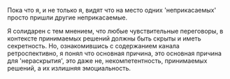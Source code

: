 Пока что я, и не только я, видят что на место одних 'неприкасаемых' просто пришли другие неприкасаемые.

Я солидарен с тем мнением, что любые чувствительные переговоры, в контексте принимаемых решений должны быть скрыты и иметь секретность.
Но, ознакомившись с содержанием канала ретроспективно, я понял что основная причина, это основная причина для 'нераскрытия', это даже не, некомпетентность, принимаемых решений, а их излишняя эмоциальность.